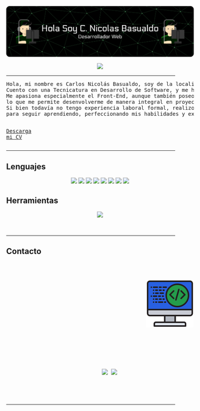 <img src="https://github.com/CNBasualdo/CNBasualdo/blob/main/GitBanner%20(2).png">

<p align="center">
  <a href="https://github.com/DenverCoder1/readme-typing-svg"><img src="https://readme-typing-svg.herokuapp.com?font=Russo+One&color=03AC4FFF&center=true&vCenter=true&width=600&height=100&lines=Espcialidad;Desarrollado+FrontEnd"></a>
</p>

<hr width="90%" >
<pre>
Hola, mi nombre es Carlos Nicolás Basualdo, soy de la localidad de Serodino. 
Cuento con una Tecnicatura en Desarrollo de Software, y me he especializado principalmente en el desarrollo web.
Me apasiona especialmente el Front-End, aunque también poseo conocimientos en Back-End,
lo que me permite desenvolverme de manera integral en proyectos web.
Si bien todavía no tengo experiencia laboral formal, realizo proyectos personales
para seguir aprendiendo, perfeccionando mis habilidades y explorando nuevas tecnologías.

  <a href="https://drive.google.com/file/d/1OL-pYjC8jb3u3bbqLswQooZkah4ExeZf/view?usp=sharing" target="_blank">Descarga mi CV</a>
</pre>
<hr width="90%" >
  
<h2> Lenguajes</h2>
  <p align="center">
   
  <img src="https://skillicons.dev/icons?i=html"/>
      <img src="https://skillicons.dev/icons?i=css"/>
      <img src="https://skillicons.dev/icons?i=bootstrap"/>
      <img src="https://skillicons.dev/icons?i=js"/>
      <img src="https://skillicons.dev/icons?i=react"/>
      <img src="https://skillicons.dev/icons?i=py"/>
      <img src="https://skillicons.dev/icons?i=django"/>
      <img src="https://skillicons.dev/icons?i=git"/>
  
  </p>

<h2>Herramientas</h2>
  <p align="center">
    <a >
      <img src="https://skillicons.dev/icons?i=vscode,github,postgres,docker," />
    </a>
  </p>

<br>

<hr width="90%" >

<h2>Contacto</h2>
  <p aling="center"> 
 
  </p>


<pre>
  <p align="right">
    <img src="https://github.com/CNBasualdo/CNBasualdo/blob/main/icono9.png">
  </p>

  <p align="center">
      <a href="https://www.linkedin.com/in/nicolasbasualdo233/"><img src="https://skillicons.dev/icons?i=linkedin"/></a> <a><img src="https://skillicons.dev/icons?i=vite" /></a>
  </p>

</pre>
  

<hr width="90%" >

